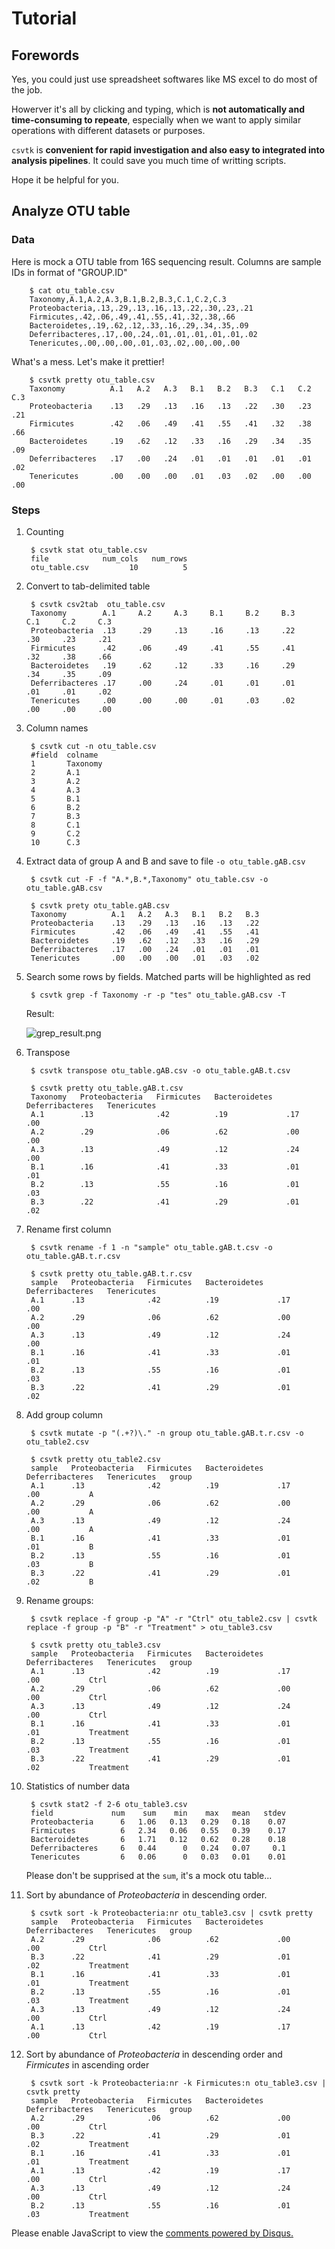 # Tutorial

## Forewords

Yes, you could just use spreadsheet softwares like MS excel to
do most of the job.

Howerver it's all by clicking and typing, which is **not
automatically and time-consuming to repeate**, especially when we want to
apply similar operations with different datasets or purposes.

`csvtk` is **convenient for rapid investigation
and also easy to integrated into analysis pipelines**.
 It could save you much time of writting scripts.

Hope it be helpful for you.

## Analyze OTU table

### Data

Here is mock a OTU table from 16S sequencing result.
Columns are sample IDs in format of "GROUP.ID"

        $ cat otu_table.csv
        Taxonomy,A.1,A.2,A.3,B.1,B.2,B.3,C.1,C.2,C.3
        Proteobacteria,.13,.29,.13,.16,.13,.22,.30,.23,.21
        Firmicutes,.42,.06,.49,.41,.55,.41,.32,.38,.66
        Bacteroidetes,.19,.62,.12,.33,.16,.29,.34,.35,.09
        Deferribacteres,.17,.00,.24,.01,.01,.01,.01,.01,.02
        Tenericutes,.00,.00,.00,.01,.03,.02,.00,.00,.00

What's a mess. Let's make it prettier!

        $ csvtk pretty otu_table.csv
        Taxonomy          A.1   A.2   A.3   B.1   B.2   B.3   C.1   C.2   C.3
        Proteobacteria    .13   .29   .13   .16   .13   .22   .30   .23   .21
        Firmicutes        .42   .06   .49   .41   .55   .41   .32   .38   .66
        Bacteroidetes     .19   .62   .12   .33   .16   .29   .34   .35   .09
        Deferribacteres   .17   .00   .24   .01   .01   .01   .01   .01   .02
        Tenericutes       .00   .00   .00   .01   .03   .02   .00   .00   .00

### Steps

1. Counting

        $ csvtk stat otu_table.csv
        file            num_cols   num_rows
        otu_table.csv         10          5

1. Convert to tab-delimited table

        $ csvtk csv2tab  otu_table.csv
        Taxonomy        A.1     A.2     A.3     B.1     B.2     B.3     C.1     C.2     C.3
        Proteobacteria  .13     .29     .13     .16     .13     .22     .30     .23     .21
        Firmicutes      .42     .06     .49     .41     .55     .41     .32     .38     .66
        Bacteroidetes   .19     .62     .12     .33     .16     .29     .34     .35     .09
        Deferribacteres .17     .00     .24     .01     .01     .01     .01     .01     .02
        Tenericutes     .00     .00     .00     .01     .03     .02     .00     .00     .00

1. Column names

        $ csvtk cut -n otu_table.csv
        #field  colname
        1       Taxonomy
        2       A.1
        3       A.2
        4       A.3
        5       B.1
        6       B.2
        7       B.3
        8       C.1
        9       C.2
        10      C.3

1. Extract data of group A and B and save to file `-o otu_table.gAB.csv`

        $ csvtk cut -F -f "A.*,B.*,Taxonomy" otu_table.csv -o otu_table.gAB.csv

        $ csvtk prety otu_table.gAB.csv
        Taxonomy          A.1   A.2   A.3   B.1   B.2   B.3
        Proteobacteria    .13   .29   .13   .16   .13   .22
        Firmicutes        .42   .06   .49   .41   .55   .41
        Bacteroidetes     .19   .62   .12   .33   .16   .29
        Deferribacteres   .17   .00   .24   .01   .01   .01
        Tenericutes       .00   .00   .00   .01   .03   .02

1. Search some rows by fields. Matched parts will be highlighted as red

        $ csvtk grep -f Taxonomy -r -p "tes" otu_table.gAB.csv -T

    Result:

    ![grep_result.png](files/grep_result.png)


1. Transpose

        $ csvtk transpose otu_table.gAB.csv -o otu_table.gAB.t.csv

        $ csvtk pretty otu_table.gAB.t.csv
        Taxonomy   Proteobacteria   Firmicutes   Bacteroidetes   Deferribacteres   Tenericutes
        A.1        .13              .42          .19             .17               .00
        A.2        .29              .06          .62             .00               .00
        A.3        .13              .49          .12             .24               .00
        B.1        .16              .41          .33             .01               .01
        B.2        .13              .55          .16             .01               .03
        B.3        .22              .41          .29             .01               .02

1. Rename first column

        $ csvtk rename -f 1 -n "sample" otu_table.gAB.t.csv -o otu_table.gAB.t.r.csv

        $ csvtk pretty otu_table.gAB.t.r.csv
        sample   Proteobacteria   Firmicutes   Bacteroidetes   Deferribacteres   Tenericutes
        A.1      .13              .42          .19             .17               .00
        A.2      .29              .06          .62             .00               .00
        A.3      .13              .49          .12             .24               .00
        B.1      .16              .41          .33             .01               .01
        B.2      .13              .55          .16             .01               .03
        B.3      .22              .41          .29             .01               .02

1. Add group column

        $ csvtk mutate -p "(.+?)\." -n group otu_table.gAB.t.r.csv -o otu_table2.csv

        $ csvtk pretty otu_table2.csv
        sample   Proteobacteria   Firmicutes   Bacteroidetes   Deferribacteres   Tenericutes   group
        A.1      .13              .42          .19             .17               .00           A
        A.2      .29              .06          .62             .00               .00           A
        A.3      .13              .49          .12             .24               .00           A
        B.1      .16              .41          .33             .01               .01           B
        B.2      .13              .55          .16             .01               .03           B
        B.3      .22              .41          .29             .01               .02           B

1. Rename groups:

        $ csvtk replace -f group -p "A" -r "Ctrl" otu_table2.csv | csvtk replace -f group -p "B" -r "Treatment" > otu_table3.csv

        $ csvtk pretty otu_table3.csv
        sample   Proteobacteria   Firmicutes   Bacteroidetes   Deferribacteres   Tenericutes   group
        A.1      .13              .42          .19             .17               .00           Ctrl
        A.2      .29              .06          .62             .00               .00           Ctrl
        A.3      .13              .49          .12             .24               .00           Ctrl
        B.1      .16              .41          .33             .01               .01           Treatment
        B.2      .13              .55          .16             .01               .03           Treatment
        B.3      .22              .41          .29             .01               .02           Treatment


1. Statistics of number data

        $ csvtk stat2 -f 2-6 otu_table3.csv
        field             num    sum    min    max   mean   stdev
        Proteobacteria      6   1.06   0.13   0.29   0.18    0.07
        Firmicutes          6   2.34   0.06   0.55   0.39    0.17
        Bacteroidetes       6   1.71   0.12   0.62   0.28    0.18
        Deferribacteres     6   0.44      0   0.24   0.07     0.1
        Tenericutes         6   0.06      0   0.03   0.01    0.01

    Please don't be supprised at the `sum`, it's a mock otu table...

1. Sort by abundance of *Proteobacteria* in descending order.

        $ csvtk sort -k Proteobacteria:nr otu_table3.csv | csvtk pretty
        sample   Proteobacteria   Firmicutes   Bacteroidetes   Deferribacteres   Tenericutes   group
        A.2      .29              .06          .62             .00               .00           Ctrl
        B.3      .22              .41          .29             .01               .02           Treatment
        B.1      .16              .41          .33             .01               .01           Treatment
        B.2      .13              .55          .16             .01               .03           Treatment
        A.3      .13              .49          .12             .24               .00           Ctrl
        A.1      .13              .42          .19             .17               .00           Ctrl


1. Sort by abundance of *Proteobacteria* in descending order and *Firmicutes* in ascending order

        $ csvtk sort -k Proteobacteria:nr -k Firmicutes:n otu_table3.csv | csvtk pretty
        sample   Proteobacteria   Firmicutes   Bacteroidetes   Deferribacteres   Tenericutes   group
        A.2      .29              .06          .62             .00               .00           Ctrl
        B.3      .22              .41          .29             .01               .02           Treatment
        B.1      .16              .41          .33             .01               .01           Treatment
        A.1      .13              .42          .19             .17               .00           Ctrl
        A.3      .13              .49          .12             .24               .00           Ctrl
        B.2      .13              .55          .16             .01               .03           Treatment


<div id="disqus_thread"></div>
<script>
/**
* RECOMMENDED CONFIGURATION VARIABLES: EDIT AND UNCOMMENT THE SECTION BELOW TO INSERT DYNAMIC VALUES FROM YOUR PLATFORM OR CMS.
* LEARN WHY DEFINING THESE VARIABLES IS IMPORTANT: https://disqus.com/admin/universalcode/#configuration-variables
*/
/*
var disqus_config = function () {
this.page.url = PAGE_URL; // Replace PAGE_URL with your page's canonical URL variable
this.page.identifier = PAGE_IDENTIFIER; // Replace PAGE_IDENTIFIER with your page's unique identifier variable
};
*/
(function() { // DON'T EDIT BELOW THIS LINE
var d = document, s = d.createElement('script');

s.src = '//csvtk.disqus.com/embed.js';

s.setAttribute('data-timestamp', +new Date());
(d.head || d.body).appendChild(s);
})();
</script>
<noscript>Please enable JavaScript to view the <a href="https://disqus.com/?ref_noscript" rel="nofollow">comments powered by Disqus.</a></noscript>
